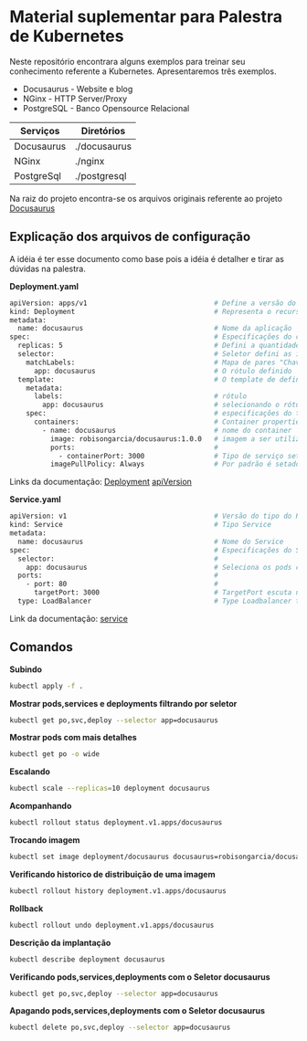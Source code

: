  
# Material suplementar para Palestra de Kubernetes

Neste repositório encontrara alguns exemplos para treinar seu conhecimento referente a Kubernetes.
Apresentaremos três exemplos.

* Docusaurus - Website e blog
* NGinx - HTTP Server/Proxy
* PostgreSQL - Banco Opensource Relacional

| Serviços | Diretórios |
| ------   | ------     |
| Docusaurus | ./docusaurus|
| NGinx | ./nginx |
| PostgreSql | ./postgresql

Na raiz do projeto encontra-se os arquivos originais referente ao projeto [Docusaurus](https://docusaurus.io/)


## Explicação dos arquivos de configuração
A idéia é ter esse documento como base pois a idéia é detalher e tirar as dúvidas na palestra.

**Deployment.yaml**

```sh
apiVersion: apps/v1                               # Define a versão do Schema do objeto
kind: Deployment                                  # Representa o recurso neste caso Deployment 
metadata:                                              
  name: docusaurus                                # Nome da aplicação
spec:                                             # Especificações do comportamento desejado na implantação
  replicas: 5                                     # Defini a quantidades de réplicas
  selector:                                       # Seletor defini as implantações e localiza os pods a gerenciar
    matchLabels:                                  # Mapa de pares "Chave e valor"
      app: docusaurus                             # O rótulo definido
  template:                                       # O template de definições do Pod/container
    metadata:                                     
      labels:                                     # rótulo           
        app: docusaurus                           # selecionando o rótulo do pod
    spec:                                         # especificações do template
      containers:                                 # Container properties
        - name: docusaurus                        # nome do container
          image: robisongarcia/docusaurus:1.0.0   # imagem a ser utilizada
          ports:                                  # 
            - containerPort: 3000                 # Tipo de serviço setando porta do container neste caso 3000/TCP
          imagePullPolicy: Always                 # Por padrão é setado se a imagem existir não baixar, esta opção força atualização.
```

Links da documentação:
[Deployment](https://kubernetes.io/docs/concepts/workloads/controllers/deployment/#creating-a-deployment)
[apiVersion](https://kubernetes.io/docs/reference/using-api/api-overview/#api-versioning)

**Service.yaml** 


```sh
apiVersion: v1                                    # Versão do tipo do Recurso
kind: Service                                     # Tipo Service 
metadata:
  name: docusaurus                                # Nome do Service
spec:                                             # Especificações do Service
  selector:                                       # 
    app: docusaurus                               # Seleciona os pods com os dados especificados        
  ports:                                          #
    - port: 80                                    #      
      targetPort: 3000                            # TargetPort escuta na porta 80 e faz a ponte e redireciona para a porta do container 3000  
  type: LoadBalancer                              # Type Loadbalancer torna os pods expostos acessíveis fora do cluster, por default ClusterIP
```
Link da documentação:
[service](https://kubernetes.io/docs/concepts/services-networking/service/)
## Comandos 
 
**Subindo**
```sh
kubectl apply -f .
```

**Mostrar pods,services e deployments filtrando por seletor**
```sh
kubectl get po,svc,deploy --selector app=docusaurus
```

**Mostrar pods com mais detalhes**
```sh
kubectl get po -o wide
```

**Escalando**
```sh
kubectl scale --replicas=10 deployment docusaurus
```

**Acompanhando**
```sh
kubectl rollout status deployment.v1.apps/docusaurus
```

**Trocando imagem**
```sh
kubectl set image deployment/docusaurus docusaurus=robisongarcia/docusaurus:2.0.0
```

**Verificando historico de distribuição de uma imagem**
```sh
kubectl rollout history deployment.v1.apps/docusaurus
```

**Rollback**
```sh
kubectl rollout undo deployment.v1.apps/docusaurus
```

**Descrição da implantação** 
```sh
kubectl describe deployment docusaurus
```

**Verificando pods,services,deployments com o Seletor docusaurus**
```sh
kubectl get po,svc,deploy --selector app=docusaurus
```
**Apagando pods,services,deployments com o Seletor docusaurus**
```sh
kubectl delete po,svc,deploy --selector app=docusaurus
```